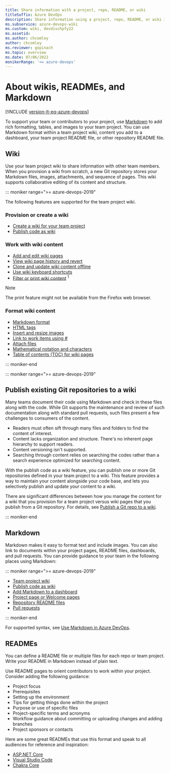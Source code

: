 ```yaml
---
title: Share information with a project, repo, README, or wiki
titleSuffix: Azure DevOps
description: Share information using a project, repo, README, or wiki in Azure DevOps. 
ms.subservice: azure-devops-wiki
ms.custom: wiki, devdivchpfy22
ms.assetid:  
ms.author: chcomley
author: chcomley
ms.reviewer: gopinach
ms.topic: overview
ms.date: 07/06/2022  
monikerRange: '<= azure-devops'
---
```


# About wikis, READMEs, and Markdown

[!INCLUDE [version-lt-eq-azure-devops](../../includes/version-lt-eq-azure-devops.md)]

To support your team or contributors to your project, use [Markdown](https://en.wikipedia.org/wiki/Markdown) to add rich formatting, tables, and images to your team project. You can use Markdown format within a team project wiki, content you add to a dashboard, your team project README file, or other repository README file.  

## Wiki

Use your team project wiki to share information with other team members. When you provision a wiki from scratch, a new Git repository stores your Markdown files, images, attachments, and sequence of pages. This wiki supports collaborative editing of its content and structure.



::: moniker range=">= azure-devops-2019"

The following features are supported for the team project wiki.

### Provision or create a wiki

- [Create a wiki for your team project](wiki-create-repo.md)
- [Publish code as wiki](publish-repo-to-wiki.md)

### Work with wiki content

- [Add and edit wiki pages](add-edit-wiki.md)  
- [View wiki page history and revert](wiki-view-history.md)
- [Clone and update wiki content offline](wiki-update-offline.md)
- [Use wiki keyboard shortcuts](../navigation/keyboard-shortcuts.md#wiki-keyboard-shortcuts)
- [Filter or print wiki content](filter-print-wiki.md) <sup>1</sup>  

> [!NOTE]
> The print feature might not be available from the Firefox web browser.

### Format wiki content

- [Markdown format](markdown-guidance.md)  
- [HTML tags](markdown-guidance.md#html)  
- [Insert and resize images](markdown-guidance.md#images)
- [Link to work items using #](markdown-guidance.md#link-work-items)
- [Attach files](markdown-guidance.md#attach)  
- [Mathematical notation and characters](markdown-guidance.md#math-notation)  
- [Table of contents (TOC) for wiki pages](markdown-guidance.md#toc-wiki)  

::: moniker-end



::: moniker range=">= azure-devops-2019"

## Publish existing Git repositories to a wiki  

Many teams document their code using Markdown and check in these files along with the code. While Git supports the maintenance and review of such documentation along with standard pull requests, such files present a few challenges to consumers of the content.

- Readers must often sift through many files and folders to find the content of interest.
- Content lacks organization and structure. There's no inherent page hierarchy to support readers.
- Content versioning isn't supported.
- Searching through content relies on searching the codes rather than a search experience optimized for searching content.

With the publish code as a wiki feature, you can publish one or more Git repositories defined in your team project to a wiki. This feature provides a way to maintain your content alongside your code base, and lets you selectively publish and update your content to a wiki.  

There are significant differences between how you manage the content for a wiki that you provision for a team project versus wiki pages that you publish from a Git repository. For details, see [Publish a Git repo to a wiki](publish-repo-to-wiki.md).

::: moniker-end

## Markdown

Markdown makes it easy to format text and include images. You can also link to documents within your project pages, README files, dashboards, and pull requests. You can provide guidance to your team in the following places using Markdown:

::: moniker range=">= azure-devops-2019"
- [Team project wiki](add-edit-wiki.md)
- [Publish code as wiki](publish-repo-to-wiki.md)
- [Add Markdown to a dashboard](../../report/dashboards/add-markdown-to-dashboard.md)  
- [Project page or Welcome pages](../../organizations/projects/project-vision-status.md)
- [Repository README files](../../repos/git/create-a-readme.md)
- [Pull requests](../../repos/git/pull-requests.md)

::: moniker-end



For supported syntax, see [Use Markdown in Azure DevOps](markdown-guidance.md).

## READMEs

You can define a README file or multiple files for each repo or team project. Write your README in Markdown instead of plain text.

Use README pages to orient contributors to work within your project. Consider adding the following guidance:

- Project focus
- Prerequisites
- Setting up the environment
- Tips for getting things done within the project
- Purpose or use of specific files
- Project-specific terms and acronyms
- Workflow guidance about committing or uploading changes and adding branches
- Project sponsors or contacts  

Here are some great READMEs that use this format and speak to all audiences for reference and inspiration:

- [ASP.NET Core](https://github.com/aspnet/Home)
- [Visual Studio Code](https://github.com/Microsoft/vscode)
- [Chakra Core](https://github.com/Microsoft/ChakraCore)
